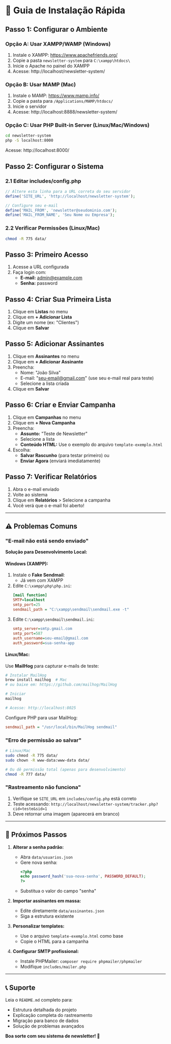 # 🚀 Guia de Instalação Rápida

## Passo 1: Configurar o Ambiente

### Opção A: Usar XAMPP/WAMP (Windows)
1. Instale o XAMPP: https://www.apachefriends.org/
2. Copie a pasta `newsletter-system` para `C:\xampp\htdocs\`
3. Inicie o Apache no painel do XAMPP
4. Acesse: http://localhost/newsletter-system/

### Opção B: Usar MAMP (Mac)
1. Instale o MAMP: https://www.mamp.info/
2. Copie a pasta para `/Applications/MAMP/htdocs/`
3. Inicie o servidor
4. Acesse: http://localhost:8888/newsletter-system/

### Opção C: Usar PHP Built-in Server (Linux/Mac/Windows)
```bash
cd newsletter-system
php -S localhost:8000
```
Acesse: http://localhost:8000/

## Passo 2: Configurar o Sistema

### 2.1 Editar includes/config.php

```php
// Altere esta linha para a URL correta do seu servidor
define('SITE_URL', 'http://localhost/newsletter-system');

// Configure seu e-mail
define('MAIL_FROM', 'newsletter@seudominio.com');
define('MAIL_FROM_NAME', 'Seu Nome ou Empresa');
```

### 2.2 Verificar Permissões (Linux/Mac)

```bash
chmod -R 775 data/
```

## Passo 3: Primeiro Acesso

1. Acesse a URL configurada
2. Faça login com:
   - **E-mail:** admin@example.com
   - **Senha:** password

## Passo 4: Criar Sua Primeira Lista

1. Clique em **Listas** no menu
2. Clique em **+ Adicionar Lista**
3. Digite um nome (ex: "Clientes")
4. Clique em **Salvar**

## Passo 5: Adicionar Assinantes

1. Clique em **Assinantes** no menu
2. Clique em **+ Adicionar Assinante**
3. Preencha:
   - Nome: "João Silva"
   - E-mail: "seu-email@gmail.com" (use seu e-mail real para teste)
   - Selecione a lista criada
4. Clique em **Salvar**

## Passo 6: Criar e Enviar Campanha

1. Clique em **Campanhas** no menu
2. Clique em **+ Nova Campanha**
3. Preencha:
   - **Assunto:** "Teste de Newsletter"
   - Selecione a lista
   - **Conteúdo HTML:** Use o exemplo do arquivo `template-exemplo.html`
4. Escolha:
   - **Salvar Rascunho** (para testar primeiro) ou
   - **Enviar Agora** (enviará imediatamente)

## Passo 7: Verificar Relatórios

1. Abra o e-mail enviado
2. Volte ao sistema
3. Clique em **Relatórios** > Selecione a campanha
4. Você verá que o e-mail foi aberto!

---

## ⚠️ Problemas Comuns

### "E-mail não está sendo enviado"

**Solução para Desenvolvimento Local:**

#### Windows (XAMPP):
1. Instale o **Fake Sendmail**:
   - Já vem com XAMPP
2. Edite `C:\xampp\php\php.ini`:
   ```ini
   [mail function]
   SMTP=localhost
   smtp_port=25
   sendmail_path = "C:\xampp\sendmail\sendmail.exe -t"
   ```
3. Edite `C:\xampp\sendmail\sendmail.ini`:
   ```ini
   smtp_server=smtp.gmail.com
   smtp_port=587
   auth_username=seu-email@gmail.com
   auth_password=sua-senha-app
   ```

#### Linux/Mac:
Use **MailHog** para capturar e-mails de teste:
```bash
# Instalar MailHog
brew install mailhog  # Mac
# ou baixe em: https://github.com/mailhog/MailHog

# Iniciar
mailhog

# Acesse: http://localhost:8025
```

Configure PHP para usar MailHog:
```ini
sendmail_path = "/usr/local/bin/MailHog sendmail"
```

### "Erro de permissão ao salvar"

```bash
# Linux/Mac
sudo chmod -R 775 data/
sudo chown -R www-data:www-data data/

# Ou dê permissão total (apenas para desenvolvimento)
chmod -R 777 data/
```

### "Rastreamento não funciona"

1. Verifique se `SITE_URL` em `includes/config.php` está correto
2. Teste acessando: `http://localhost/newsletter-system/tracker.php?cid=teste&sid=1`
3. Deve retornar uma imagem (aparecerá em branco)

---

## 🎯 Próximos Passos

1. **Alterar a senha padrão:**
   - Abra `data/usuarios.json`
   - Gere nova senha:
     ```php
     <?php
     echo password_hash('sua-nova-senha', PASSWORD_DEFAULT);
     ?>
     ```
   - Substitua o valor do campo "senha"

2. **Importar assinantes em massa:**
   - Edite diretamente `data/assinantes.json`
   - Siga a estrutura existente

3. **Personalizar templates:**
   - Use o arquivo `template-exemplo.html` como base
   - Copie o HTML para a campanha

4. **Configurar SMTP profissional:**
   - Instale PHPMailer: `composer require phpmailer/phpmailer`
   - Modifique `includes/mailer.php`

---

## 📞 Suporte

Leia o `README.md` completo para:
- Estrutura detalhada do projeto
- Explicação completa do rastreamento
- Migração para banco de dados
- Solução de problemas avançados

**Boa sorte com seu sistema de newsletter! 📧**
